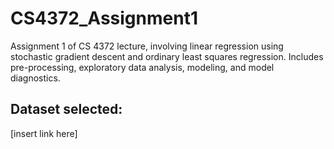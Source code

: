 # CS4372_Assignment1
Assignment 1 of CS 4372 lecture, involving linear regression using stochastic gradient descent and ordinary least squares regression. Includes pre-processing, exploratory data analysis, modeling, and model diagnostics.

## Dataset selected:
[insert link here]
